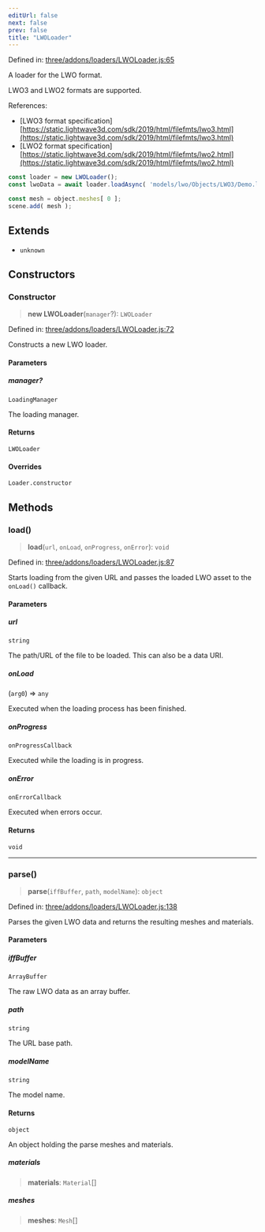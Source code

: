 ```yaml
---
editUrl: false
next: false
prev: false
title: "LWOLoader"
---
```


Defined in: [three/addons/loaders/LWOLoader.js:65](https://github.com/DefinitelyMaybe/three-i18n/blob/fa57b79433d1c349ffb23a78727299c8d4190136/three/addons/loaders/LWOLoader.js#L65)

A loader for the LWO format.

LWO3 and LWO2 formats are supported.

References:
- [LWO3 format specification][https://static.lightwave3d.com/sdk/2019/html/filefmts/lwo3.html](https://static.lightwave3d.com/sdk/2019/html/filefmts/lwo3.html)
- [LWO2 format specification][https://static.lightwave3d.com/sdk/2019/html/filefmts/lwo2.html](https://static.lightwave3d.com/sdk/2019/html/filefmts/lwo2.html)

```js
const loader = new LWOLoader();
const lwoData = await loader.loadAsync( 'models/lwo/Objects/LWO3/Demo.lwo' );

const mesh = object.meshes[ 0 ];
scene.add( mesh );
```

## Extends

- `unknown`

## Constructors

### Constructor

> **new LWOLoader**(`manager`?): `LWOLoader`

Defined in: [three/addons/loaders/LWOLoader.js:72](https://github.com/DefinitelyMaybe/three-i18n/blob/fa57b79433d1c349ffb23a78727299c8d4190136/three/addons/loaders/LWOLoader.js#L72)

Constructs a new LWO loader.

#### Parameters

##### manager?

`LoadingManager`

The loading manager.

#### Returns

`LWOLoader`

#### Overrides

`Loader.constructor`

## Methods

### load()

> **load**(`url`, `onLoad`, `onProgress`, `onError`): `void`

Defined in: [three/addons/loaders/LWOLoader.js:87](https://github.com/DefinitelyMaybe/three-i18n/blob/fa57b79433d1c349ffb23a78727299c8d4190136/three/addons/loaders/LWOLoader.js#L87)

Starts loading from the given URL and passes the loaded LWO asset
to the `onLoad()` callback.

#### Parameters

##### url

`string`

The path/URL of the file to be loaded. This can also be a data URI.

##### onLoad

(`arg0`) => `any`

Executed when the loading process has been finished.

##### onProgress

`onProgressCallback`

Executed while the loading is in progress.

##### onError

`onErrorCallback`

Executed when errors occur.

#### Returns

`void`

***

### parse()

> **parse**(`iffBuffer`, `path`, `modelName`): `object`

Defined in: [three/addons/loaders/LWOLoader.js:138](https://github.com/DefinitelyMaybe/three-i18n/blob/fa57b79433d1c349ffb23a78727299c8d4190136/three/addons/loaders/LWOLoader.js#L138)

Parses the given LWO data and returns the resulting meshes and materials.

#### Parameters

##### iffBuffer

`ArrayBuffer`

The raw LWO data as an array buffer.

##### path

`string`

The URL base path.

##### modelName

`string`

The model name.

#### Returns

`object`

An object holding the parse meshes and materials.

##### materials

> **materials**: `Material`[]

##### meshes

> **meshes**: `Mesh`[]
